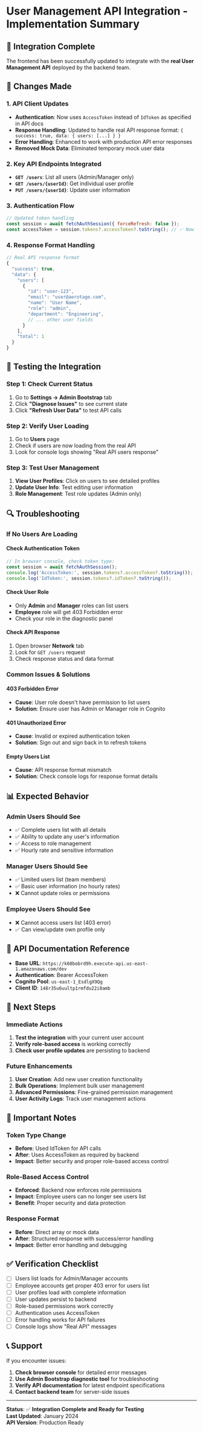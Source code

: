 # User Management API Integration - Implementation Summary

## 🎉 **Integration Complete**

The frontend has been successfully updated to integrate with the **real User Management API** deployed by the backend team.

## 🔧 **Changes Made**

### 1. **API Client Updates**
- **Authentication**: Now uses `AccessToken` instead of `IdToken` as specified in API docs
- **Response Handling**: Updated to handle real API response format: `{ success: true, data: { users: [...] } }`
- **Error Handling**: Enhanced to work with production API error responses
- **Removed Mock Data**: Eliminated temporary mock user data

### 2. **Key API Endpoints Integrated**
- **`GET /users`**: List all users (Admin/Manager only)
- **`GET /users/{userId}`**: Get individual user profile
- **`PUT /users/{userId}`**: Update user information

### 3. **Authentication Flow**
```javascript
// Updated token handling
const session = await fetchAuthSession({ forceRefresh: false });
const accessToken = session.tokens?.accessToken?.toString(); // ✅ Now using AccessToken
```

### 4. **Response Format Handling**
```javascript
// Real API response format
{
  "success": true,
  "data": {
    "users": [
      {
        "id": "user-123",
        "email": "user@aerotage.com",
        "name": "User Name",
        "role": "admin",
        "department": "Engineering",
        // ... other user fields
      }
    ],
    "total": 1
  }
}
```

## 🧪 **Testing the Integration**

### **Step 1: Check Current Status**
1. Go to **Settings → Admin Bootstrap** tab
2. Click **"Diagnose Issues"** to see current state
3. Click **"Refresh User Data"** to test API calls

### **Step 2: Verify User Loading**
1. Go to **Users** page
2. Check if users are now loading from the real API
3. Look for console logs showing "Real API users response"

### **Step 3: Test User Management**
1. **View User Profiles**: Click on users to see detailed profiles
2. **Update User Info**: Test editing user information
3. **Role Management**: Test role updates (Admin only)

## 🔍 **Troubleshooting**

### **If No Users Are Loading**

#### **Check Authentication Token**
```javascript
// In browser console, check token type:
const session = await fetchAuthSession();
console.log('AccessToken:', session.tokens?.accessToken?.toString());
console.log('IdToken:', session.tokens?.idToken?.toString());
```

#### **Check User Role**
- Only **Admin** and **Manager** roles can list users
- **Employee** role will get 403 Forbidden error
- Check your role in the diagnostic panel

#### **Check API Response**
1. Open browser **Network** tab
2. Look for `GET /users` request
3. Check response status and data format

### **Common Issues & Solutions**

#### **403 Forbidden Error**
- **Cause**: User role doesn't have permission to list users
- **Solution**: Ensure user has Admin or Manager role in Cognito

#### **401 Unauthorized Error**
- **Cause**: Invalid or expired authentication token
- **Solution**: Sign out and sign back in to refresh tokens

#### **Empty Users List**
- **Cause**: API response format mismatch
- **Solution**: Check console logs for response format details

## 📊 **Expected Behavior**

### **Admin Users Should See**
- ✅ Complete users list with all details
- ✅ Ability to update any user's information
- ✅ Access to role management
- ✅ Hourly rate and sensitive information

### **Manager Users Should See**
- ✅ Limited users list (team members)
- ✅ Basic user information (no hourly rates)
- ❌ Cannot update roles or permissions

### **Employee Users Should See**
- ❌ Cannot access users list (403 error)
- ✅ Can view/update own profile only

## 🔗 **API Documentation Reference**

- **Base URL**: `https://k60bobrd9h.execute-api.us-east-1.amazonaws.com/dev`
- **Authentication**: Bearer AccessToken
- **Cognito Pool**: `us-east-1_EsdlgX9Qg`
- **Client ID**: `148r35u6uultp1rmfdu22i8amb`

## 🎯 **Next Steps**

### **Immediate Actions**
1. **Test the integration** with your current user account
2. **Verify role-based access** is working correctly
3. **Check user profile updates** are persisting to backend

### **Future Enhancements**
1. **User Creation**: Add new user creation functionality
2. **Bulk Operations**: Implement bulk user management
3. **Advanced Permissions**: Fine-grained permission management
4. **User Activity Logs**: Track user management actions

## 🚨 **Important Notes**

### **Token Type Change**
- **Before**: Used IdToken for API calls
- **After**: Uses AccessToken as required by backend
- **Impact**: Better security and proper role-based access control

### **Role-Based Access Control**
- **Enforced**: Backend now enforces role permissions
- **Impact**: Employee users can no longer see users list
- **Benefit**: Proper security and data protection

### **Response Format**
- **Before**: Direct array or mock data
- **After**: Structured response with success/error handling
- **Impact**: Better error handling and debugging

## ✅ **Verification Checklist**

- [ ] Users list loads for Admin/Manager accounts
- [ ] Employee accounts get proper 403 error for users list
- [ ] User profiles load with complete information
- [ ] User updates persist to backend
- [ ] Role-based permissions work correctly
- [ ] Authentication uses AccessToken
- [ ] Error handling works for API failures
- [ ] Console logs show "Real API" messages

## 📞 **Support**

If you encounter issues:

1. **Check browser console** for detailed error messages
2. **Use Admin Bootstrap diagnostic tool** for troubleshooting
3. **Verify API documentation** for latest endpoint specifications
4. **Contact backend team** for server-side issues

---

**Status**: ✅ **Integration Complete and Ready for Testing**  
**Last Updated**: January 2024  
**API Version**: Production Ready 